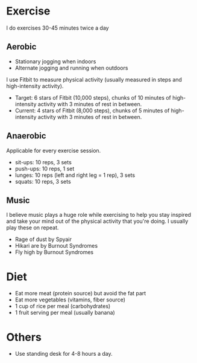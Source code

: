 # Exercise

I do exercises 30-45 minutes twice a day

## Aerobic

- Stationary jogging when indoors
- Alternate jogging and running when outdoors

I use Fitbit to measure physical activity (usually measured in steps and high-intensity activity). 

- Target: 6 stars of Fitbit (10,000 steps), chunks of 10 minutes of high-intensity activity with 3 minutes of rest in between.
- Current: 4 stars of Fitbit (8,000 steps), chunks of 5 minutes of high-intensity activity with 3 minutes of rest in between.

## Anaerobic 

Applicable for every exercise session. 

- sit-ups: 10 reps, 3 sets 
- push-ups: 10 reps, 1 set  
- lunges: 10 reps (left and right leg = 1 rep), 3 sets
- squats: 10 reps, 3 sets

## Music

I believe music plays a huge role while exercising to help you stay inspired and take your mind out of the physical activity that you're doing. I usually play these on repeat.

- Rage of dust by Spyair
- Hikari are by Burnout Syndromes
- Fly high by Burnout Syndromes

# Diet

- Eat more meat (protein source) but avoid the fat part
- Eat more vegetables (vitamins, fiber source)
- 1 cup of rice per meal (carbohydrates)
- 1 fruit serving per meal (usually banana)

# Others

- Use standing desk for 4-8 hours a day.
